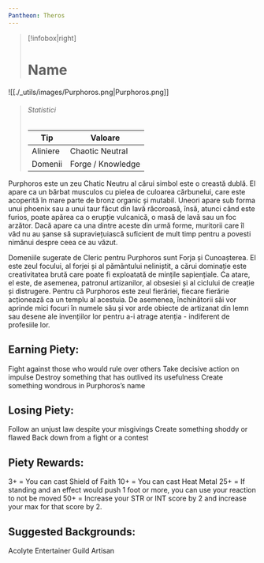 ```yaml
---
Pantheon: Theros
---
```


> [!infobox|right]
> # Name
![[./_utils/images/Purphoros.png|Purphoros.png]]
> ###### Statistici
> | Tip |  Valoare |
> | ---- | ---- |
> | Aliniere | Chaotic Neutral |
> | Domenii | Forge / Knowledge |

Purphoros este un zeu Chatic Neutru al cărui simbol este o creastă dublă. El apare ca un bărbat musculos cu pielea de culoarea cărbunelui, care este acoperită în mare parte de bronz organic și mutabil. Uneori apare sub forma unui phoenix sau a unui taur făcut din lavă răcoroasă, însă, atunci când este furios, poate apărea ca o erupție vulcanică, o masă de lavă sau un foc arzător. Dacă apare ca una dintre aceste din urmă forme, muritorii care îl văd nu au șanse să supraviețuiască suficient de mult timp pentru a povesti nimănui despre ceea ce au văzut.

Domeniile sugerate de Cleric pentru Purphoros sunt Forja și Cunoașterea. El este zeul focului, al forjei și al pământului neliniștit, a cărui dominație este creativitatea brută care poate fi exploatată de mințile sapiențiale. Ca atare, el este, de asemenea, patronul artizanilor, al obsesiei și al ciclului de creație și distrugere. Pentru că Purphoros este zeul fierăriei, fiecare fierărie acționează ca un templu al acestuia. De asemenea, închinătorii săi vor aprinde mici focuri în numele său și vor arde obiecte de artizanat din lemn sau desene ale invențiilor lor pentru a-i atrage atenția - indiferent de profesiile lor.


## Earning Piety:
Fight against those who would rule over others
Take decisive action on impulse
Destroy something that has outlived its usefulness
Create something wondrous in Purphoros’s name
## Losing Piety:
Follow an unjust law despite your misgivings
Create something shoddy or flawed
Back down from a fight or a contest
## Piety Rewards:
3+ = You can cast Shield of Faith
10+ = You can cast Heat Metal
25+ = If standing and an effect would push 1 foot or more, you can use your reaction to not be moved
50+ = Increase your STR or INT score by 2 and increase your max for that score by 2.
## Suggested Backgrounds:
Acolyte
Entertainer
Guild Artisan
